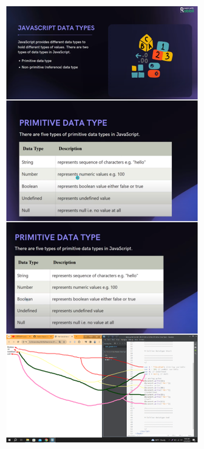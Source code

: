 <img src="Screenshot_26.png">
<img src="Screenshot_27.png">
<img src="Screenshot_28.png">
<img src="Screenshot_29.png">
